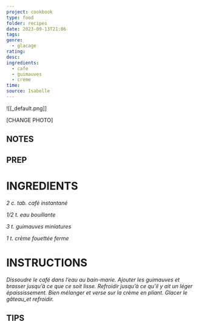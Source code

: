 ```yaml
---
project: cookbook
type: food
folder: recipes
date: 2023-09-13T21:06
tags: 
genre:
  - glacage
rating: 
desc: 
ingredients:
  - cafe
  - guimauves
  - creme
time: 
source: Isabelle
---
```


![[_default.png]]

[CHANGE PHOTO]


## NOTES




## PREP


# INGREDIENTS

_2 c. tab. café instantané_

_1/2 t. eau bouillante_

_3 t. guimauves miniatures_

_1 t. crème fouettée ferme_



# INSTRUCTIONS

_Dissoudre le café dans l’eau au bain-marie._
_Ajouter les guimauves et brasser jusqu’à ce_
_que ce soit lisse. Refroidir jusqu’à ce qu’il y_
_ait un léger épaississement. Bien mélanger_
_et verse sur la crème en pliant. Glacer le_
_gâteau_et refroidir._



## TIPS



